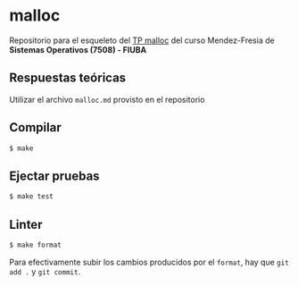 # malloc

Repositorio para el esqueleto del [TP malloc](https://fisop.github.io/website/tps/malloc) del curso Mendez-Fresia de **Sistemas Operativos (7508) - FIUBA**

## Respuestas teóricas

Utilizar el archivo `malloc.md` provisto en el repositorio

## Compilar

```bash
$ make
```

## Ejectar pruebas

```bash
$ make test
```

## Linter

```bash
$ make format
```

Para efectivamente subir los cambios producidos por el `format`, hay que `git add .` y `git commit`.
